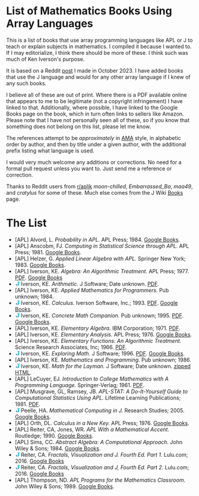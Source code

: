 List of Mathematics Books Using Array Languages
===============================================

This is a list of books that use array programming languages like APL or J to teach or explain subjects in mathematics. I compiled it because I wanted to. If I may editorialize, I think there should be more of these. I think such was much of Ken Iverson's purpose.

It is based on a Reddit [post](https://www.reddit.com/r/apljk/comments/17b3lig/apl_math_books/) I made in October 2023. I have added books that use the J language and would for any other array language if I knew of any such books.

I believe all of these are out of print. Where there is a PDF available online that appears to me to be legitimate (not a copyright infringement) I have linked to that. Additionally, where possible, I have linked to the Google Books page on the book, which in turn often links to sellers like Amazon. Please note that I have not personally seen all of these, so if you know that something does not belong on this list, please let me know.

The references attempt to be *approximately* in [AMA](https://owl.purdue.edu/owl/research_and_citation/ama_style/index.html) style, in alphabetic order by author, and then by title under a given author, with the additional prefix listing what language is used.

I would very much welcome any additions or corrections. No need for a formal pull request unless you want to. Just send me a reference or correction.

Thanks to Reddit users from [r/apljk](https://www.reddit.com/r/apljk/) *moon-chilled*, *Embarrassed_Ba*, *maa49*, and *cratylus* for some of these. Much else comes from the J Wiki [Books](https://code.jsoftware.com/wiki/Books) page.


The List
========

- [APL] Alvord, L. *Probability in APL.* APL Press; 1984. [Google Books](https://www.google.com/books/edition/Probability_in_APL/R3djPQAACAAJ?hl=en).
- [APL] Anscobm, FJ. *Computing in Statistical Science through APL.* APL Press; 1981. [Google Books](https://www.google.com/books/edition/Computing_in_Statistical_Science_through/FzXVBwAAQBAJ?hl=en&gbpv=0).
- [APL] Helzer, G. *Applied Linear Algebra with APL.* Springer New York; 1983. [Google Books](https://www.google.com/books/edition/Applied_Linear_Algebra_with_APL/EPkZAQAAIAAJ?hl=en&gbpv=0&bsq=Helzer,%20G.%20Applied%20Linear%20Algebra%20with%20APL.).
- [APL] Iverson, KE. *Algebra: An Algorithmic Treatment.* APL Press; 1977. [PDF](http://www.jsoftware.com/books/pdf/algebra.pdf). [Google Books](https://www.google.com/books/edition/Algebra/rVorAAAAYAAJ?hl=en&gbpv=0&bsq=Iverson,%20KE.%20Algebra:%20An%20Algorithmic%20Treatment.)
- <img src="https://github.com/EvansWinner/list-of-array-language-math-books/blob/master/J.png?raw=true" width="12px" alt="J"/> Iverson, KE. *Arithmetic.* J Software; Date unknown. [PDF](http://www.jsoftware.com/books/pdf/arithmetic.pdf). 
- [APL] Iverson, KE. *Applied Mathematics for Programmers.* Pub unknown; 1984.
- <img src="https://github.com/EvansWinner/list-of-array-language-math-books/blob/master/J.png?raw=true" width="12px" alt="J"/> Iverson, KE. *Calculus.* Iverson Software, Inc.; 1993. [PDF](http://www.jsoftware.com/books/pdf/calculus.pdf). [Google Books](https://www.google.com/books/edition/Calculus/TfylPwAACAAJ?hl=en).
- <img src="https://github.com/EvansWinner/list-of-array-language-math-books/blob/master/J.png?raw=true" width="12px" alt="J"/> Iverson, KE. *Concrete Math Companion.* Pub unknown; 1995. [PDF](http://www.jsoftware.com/books/pdf/cmc.pdf). [Google Books](https://www.google.com/books/edition/Concrete_Math_Companion/xKfiAAAACAAJ?hl=en).
- [APL] Iverson, KE. *Elementary Algebra.* IBM Corporation; 1971. [PDF](https://www.softwarepreservation.org/projects/apl/Papers/ElementaryAlgebra).
- [APL] Iverson, KE. *Elementary Analysis.* APL Press; 1976. [Google Books](https://www.google.com/books/edition/Elementary_Analysis/WvcpAQAAMAAJ?hl=en&gbpv=0&bsq=Iverson,%20KE.%20Elementary%20Analysis.).
- [APL] Iverson, KE. *Elementary Functions: An Algorithmic Treatment.* Science Research Associates, Inc; 1966. [PDF](https://www.jsoftware.com/papers/Elementary_Functions.pdf).
- <img src="https://github.com/EvansWinner/list-of-array-language-math-books/blob/master/J.png?raw=true" width="12px" alt="J"/> Iverson, KE. *Exploring Math.* J Software; 1996. [PDF](http://www.jsoftware.com/books/pdf/expmath.pdf). [Google Books](https://www.google.com/books/edition/Exploring_Math/R-dAtwAACAAJ?hl=en).
- [APL] Iverson, KE. *Mathematics and Programming.* Pub unknown; 1986.
- <img src="https://github.com/EvansWinner/list-of-array-language-math-books/blob/master/J.png?raw=true" width="12px" alt="J"/> Iverson, KE. *Math for the Layman.* J Software; Date unknown. [zipped HTML](http://www.jsoftware.com/books/pdf/mftl.zip).
- [APL] LeCuyer, EJ. *Introduction to College Mathematics with A Programming Language.* Springer-Verlag; 1961. [PDF](https://www.softwarepreservation.org/projects/apl/Books/CollegeMathematicswithAPL).
- [APL] Musgrave, GL, Ramsey, JB. *APL-STAT: A Do-It-Yourself Guide to Computational Statistics Using APL.* Lifetime Learning Publications; 1981. [PDF](https://www.softwarepreservation.org/projects/apl/Books/198100_APL-STAT.pdf).
- <img src="https://github.com/EvansWinner/list-of-array-language-math-books/blob/master/J.png?raw=true" width="12px" alt="J"/> Peelle, HA. *Mathematical Computing in J.* Research Studies; 2005. [Google Books](https://www.google.com/books/edition/Mathematical_Computing_in_J_Introduction/5tWzAAAACAAJ?hl=en).
- [APL] Orth, DL. *Calculus in a New Key.* APL Press; 1976. [Google Books](https://www.google.com/books/edition/Calculus_in_a_New_Key/a43WAAAAMAAJ?hl=en).
- [APL] Reiter, CA, Jones, WR. *APL With a Mathematical Accent.* Routledge; 1990. [Google Books](https://www.google.com/books/edition/APL_with_a_Mathematical_Accent/lJfnswEACAAJ?hl=en).
- [APL] Sims, CC. *Abstract Algebra: A Computational Approach.* John Wiley & Sons; 1984. [Google Books](https://www.google.com/books/edition/Abstract_Algebra/5TlPAQAAIAAJ?hl=en&gbpv=0&bsq=%22Abstract%20Algebra:%20A%20Computational%20Approach%22).
- <img src="https://github.com/EvansWinner/list-of-array-language-math-books/blob/master/J.png?raw=true" width="12px" alt="J"/> Reiter, CA. *Fractals, Visualization and J. Fourth Ed. Part 1.* Lulu.com; 2016. [Google Books](https://www.google.com/books/edition/Fractals_Visualization_and_J_Fourth_edit/Qs2kCwAAQBAJ?hl=en)
- <img src="https://github.com/EvansWinner/list-of-array-language-math-books/blob/master/J.png?raw=true" width="12px" alt="J"/> Reiter, CA. *Fractals, Visualization and J, Fourth Ed. Part 2.* Lulu.com; 2016. [Google Books](https://www.google.com/books/edition/Fractals_Visualization_and_J_4th_edition/TUiUDgAAQBAJ?hl=en)
- [APL] Thompson, ND. *APL Programs for the Mathematics Classroom.* John Wiley & Sons; 1989. [Google Books](https://www.google.com/books/edition/APL_Programs_for_the_Mathematics_Classro/CwKFAAAAIAAJ?hl=en).

